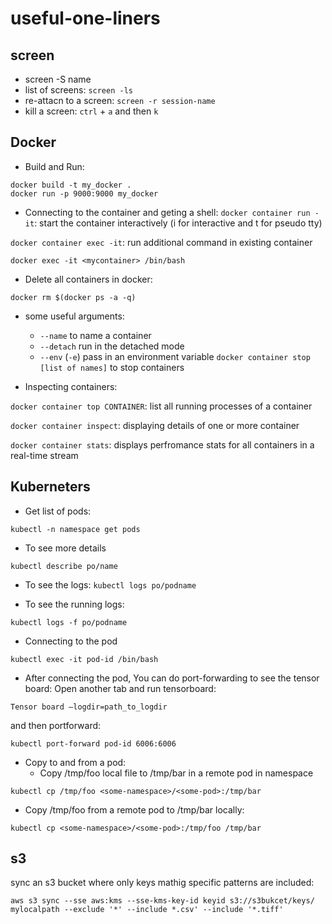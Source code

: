 # useful-one-liners

## screen 
- screen -S name
- list of screens:
`screen -ls`
- re-attacn to a screen:
`screen -r session-name`
- kill a screen: 
`ctrl` + `a` and then `k`
 

## Docker
- Build and Run:
```
docker build -t my_docker .
docker run -p 9000:9000 my_docker
```
- Connecting to the container and geting a shell:
`docker container run -it`: start the container interactively (i for interactive and t for pseudo tty)

`docker container exec -it`: run additional command in existing container

`docker exec -it <mycontainer> /bin/bash`

- Delete all containers in docker:

`docker rm $(docker ps -a -q)`

- some useful arguments:
    - `--name` to name a container
    - `--detach` run in the detached mode
    - `--env` (`-e`) pass in an environment variable
`docker container stop [list of names]` to stop containers

- Inspecting containers:

`docker container top CONTAINER`: list all running processes of a container

`docker container inspect`: displaying details of one  or more container

`docker container stats`: displays perfromance stats for all containers in a real-time stream

## Kuberneters
- Get list of pods:

`kubectl -n namespace get pods`
- To see more details

`kubectl describe po/name`

- To see the logs:
`kubectl logs po/podname`

- To see the running logs:

`kubectl logs -f po/podname`

- Connecting to the pod

`kubectl exec -it pod-id /bin/bash`

- After connecting the pod, You can do port-forwarding to see the tensor board:
Open another tab and run tensorboard:

`Tensor board —logdir=path_to_logdir`

and then portforward:

`kubectl port-forward pod-id 6006:6006`

- Copy to and from a pod:
    - Copy /tmp/foo local file to /tmp/bar in a remote pod in namespace

`kubectl cp /tmp/foo <some-namespace>/<some-pod>:/tmp/bar`

- Copy /tmp/foo from a remote pod to /tmp/bar locally:

`kubectl cp <some-namespace>/<some-pod>:/tmp/foo /tmp/bar`

## s3
sync  an s3 bucket where only keys mathig specific patterns are included:
```
aws s3 sync --sse aws:kms --sse-kms-key-id keyid s3://s3bukcet/keys/ mylocalpath --exclude '*' --include *.csv' --include '*.tiff'
```
